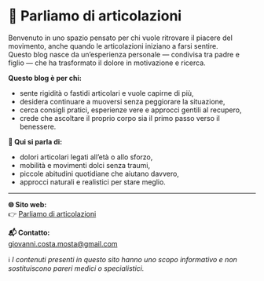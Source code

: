 # 🦴 Parliamo di articolazioni

Benvenuto in uno spazio pensato per chi vuole ritrovare il piacere del movimento, anche quando le articolazioni iniziano a farsi sentire.  
Questo blog nasce da un’esperienza personale — condivisa tra padre e figlio — che ha trasformato il dolore in motivazione e ricerca.

**Questo blog è per chi:**
- sente rigidità o fastidi articolari e vuole capirne di più,
- desidera continuare a muoversi senza peggiorare la situazione,
- cerca consigli pratici, esperienze vere e approcci gentili al recupero,
- crede che ascoltare il proprio corpo sia il primo passo verso il benessere.

**🦶 Qui si parla di:**
- dolori articolari legati all’età o allo sforzo,
- mobilità e movimenti dolci senza traumi,
- piccole abitudini quotidiane che aiutano davvero,
- approcci naturali e realistici per stare meglio.

---

**🌐 Sito web:**  
👉 [Parliamo di articolazioni](https://salute-articolazioni.github.io/salute-articolare/index.html)

**📬 Contatto:**  
[giovanni.costa.mosta@gmail.com](mailto:giovanni.costa.mosta@gmail.com)

ℹ️ *I contenuti presenti in questo sito hanno uno scopo informativo e non sostituiscono pareri medici o specialistici.*
